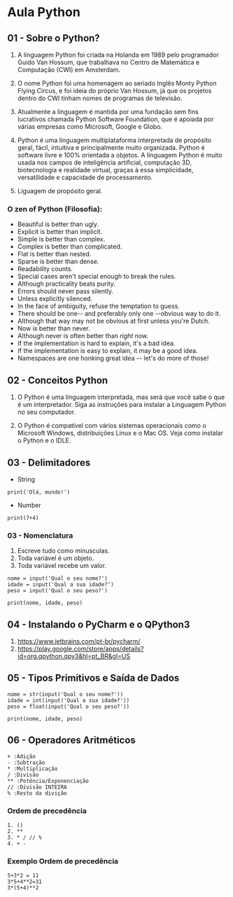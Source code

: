 # Aula Python

## 01 - Sobre o Python?
1. A linguagem Python foi criada na Holanda em 1989 pelo programador Guido Van Hossum, que trabalhava no Centro de Matemática e Computação (CWI) em Amsterdam.

2. O nome Python foi uma homenagem ao seriado Inglês Monty Python Flying Circus, e foi ideia do próprio Van Hossum, já que os projetos dentro do CWI tinham nomes de programas de televisão.

3. Atualmente a linguagem é mantida por uma fundação sem fins lucrativos chamada Python Software Foundation, que é apoiada por várias empresas como Microsoft, Google e Globo.

4. Python é uma linguagem multiplataforma interpretada de propósito geral, fácil, intuitiva e principalmente muito organizada. Python é software livre e 100% orientada a objetos. A linguagem Python é muito usada nos campos de inteligência artificial, computação 3D, biotecnologia e realidade virtual, graças à essa simplicidade, versatilidade e capacidade de processamento.

5. Liguagem de propósito geral.

### O zen of Python (Filosofia):
- Beautiful is better than ugly.
-  Explicit is better than implicit.
-  Simple is better than complex.
-  Complex is better than complicated.
-  Flat is better than nested.
- Sparse is better than dense.
- Readability counts.
- Special cases aren't special enough to break the rules.
- Although practicality beats purity.
- Errors should never pass silently.
- Unless explicitly silenced.
- In the face of ambiguity, refuse the temptation to guess.
- There should be one-- and preferably only one --obvious way to do it.
- Although that way may not be obvious at first unless you're Dutch.
- Now is better than never.
- Although never is often better than *right* now.
- If the implementation is hard to explain, it's a bad idea.
- If the implementation is easy to explain, it may be a good idea.
- Namespaces are one honking great idea -- let's do more of those!

## 02 - Conceitos Python
1. O Python é uma linguagem interpretada, mas será que você sabe o que é um interpretador. Siga as instruções para instalar a Linguagem Python no seu computador.

2. O Python é compatível com vários sistemas operacionais como o Microsoft Windows, distribuições Linux e o Mac OS. Veja como instalar o Python e o IDLE.

## 03 - Delimitadores
- String
```
print('Olá, mundo!')
```
- Number
```
print(7+4)
```
### 03 - Nomenclatura
1. Escreve tudo como minusculas.
2. Toda variável é um objeto.
3. Toda variável recebe um valor.

```
nome = input('Qual o seu nome?')
idade = input('Qual a sua idade?')
peso = input('Qual o seu peso?')

print(nome, idade, peso)
```

## 04 -  Instalando o PyCharm e o QPython3
1. https://www.jetbrains.com/pt-br/pycharm/
2. https://play.google.com/store/apps/details?id=org.qpython.qpy3&hl=pt_BR&gl=US

## 05 - Tipos Primitivos e Saída de Dados
```
nome = str(input('Qual o seu nome?'))
idade = int(input('Qual a sua idade?'))
peso = float(input('Qual o seu peso?'))

print(nome, idade, peso)
```
## 06 - Operadores Aritméticos

```
+ :Adição
- :Subtração
* :Multiplicação
/ :Divisão
** :Potência/Exponenciação
// :Divisão INTEIRA
% :Resto da divição
```

### Ordem de precedência
```
1. ()
2. **
3. * / // %
4. + -
```

### Exemplo Ordem de precedência
```
5+3*2 = 11
3*5+4**2=31
3*(5+4)**2
```
